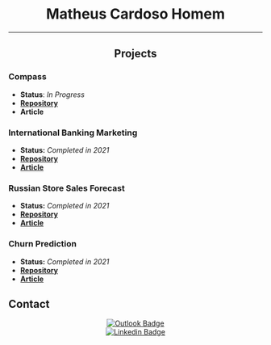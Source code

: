 <h1 align="center">Matheus Cardoso Homem</h1>

***

<h2 align="center">Projects</h2>

### Compass

- **Status**: *In Progress*
- **[Repository](https://github.com/Matheus-Homem/compass_project)**
- **Article**

### International Banking Marketing
- **Status:** *Completed in 2021*
- **[Repository](https://github.com/Matheus-Homem/international_bank_marketing)**
- **[Article](https://medium.com/dos-dados-%C3%A0-ci%C3%AAncia/projeto-de-clusteriza%C3%A7%C3%A3o-segmenta%C3%A7%C3%A3o-dos-clientes-de-um-banco-49604209eb25?source=collection_home---4------0-----------------------)**

### Russian Store Sales Forecast
- **Status:** *Completed in 2021*
- **[Repository](https://github.com/Matheus-Homem/russian_store_forecast)**
- **[Article](https://medium.com/dos-dados-%C3%A0-ci%C3%AAncia/projeto-de-regress%C3%A3o-previs%C3%A3o-de-vendas-96542812710)**

### Churn Prediction
- **Status:** *Completed in 2021*
- **[Repository](https://github.com/Matheus-Homem/churn-project)**
- **[Article](https://medium.com/dos-dados-%C3%A0-ci%C3%AAncia/projeto-de-classifica%C3%A7%C3%A3o-previs%C3%A3o-de-churn-957988791e4f)**

 
## Contact

<div align="center">

  <span>

[![Outlook Badge](https://img.shields.io/badge/Microsoft_Outlook-0078D4?style=for-the-badge&logo=microsoft-outlook&logoColor=white)](mailto:matheuschomem@hotmail.com)      
[![Linkedin Badge](https://img.shields.io/badge/linkedin%20-%230077B5.svg?&style=for-the-badge&logo=linkedin&logoColor=white&link=https://www.linkedin.com/in/matheus-homem)](https://www.linkedin.com/in/matheus-homem)
 </span>

 </div>

</br>
